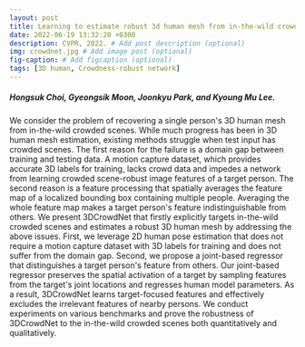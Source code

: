 ```yaml
---
layout: post
title: Learning to estimate robust 3d human mesh from in-the-wild crowded scenes, CVPR, 2022.
date: 2022-06-19 13:32:20 +0300
description: CVPR, 2022. # Add post description (optional)
img: crowdnet.jpg # Add image post (optional)
fig-caption: # Add figcaption (optional)
tags: [3D human, Crowdness-robust network]
---
```

##### Hongsuk Choi, Gyeongsik Moon, Joonkyu Park, and Kyoung Mu Lee. 

We consider the problem of recovering a single person's 3D human mesh from in-the-wild crowded scenes. While much progress has been in 3D human mesh estimation, existing methods struggle when test input has crowded scenes. The first reason for the failure is a domain gap between training and testing data. A motion capture dataset, which provides accurate 3D labels for training, lacks crowd data and impedes a network from learning crowded scene-robust image features of a target person. The second reason is a feature processing that spatially averages the feature map of a localized bounding box containing multiple people. Averaging the whole feature map makes a target person's feature indistinguishable from others. We present 3DCrowdNet that firstly explicitly targets in-the-wild crowded scenes and estimates a robust 3D human mesh by addressing the above issues. First, we leverage 2D human pose estimation that does not require a motion capture dataset with 3D labels for training and does not suffer from the domain gap. Second, we propose a joint-based regressor that distinguishes a target person's feature from others. Our joint-based regressor preserves the spatial activation of a target by sampling features from the target's joint locations and regresses human model parameters. As a result, 3DCrowdNet learns target-focused features and effectively excludes the irrelevant features of nearby persons. We conduct experiments on various benchmarks and prove the robustness of 3DCrowdNet to the in-the-wild crowded scenes both quantitatively and qualitatively.
